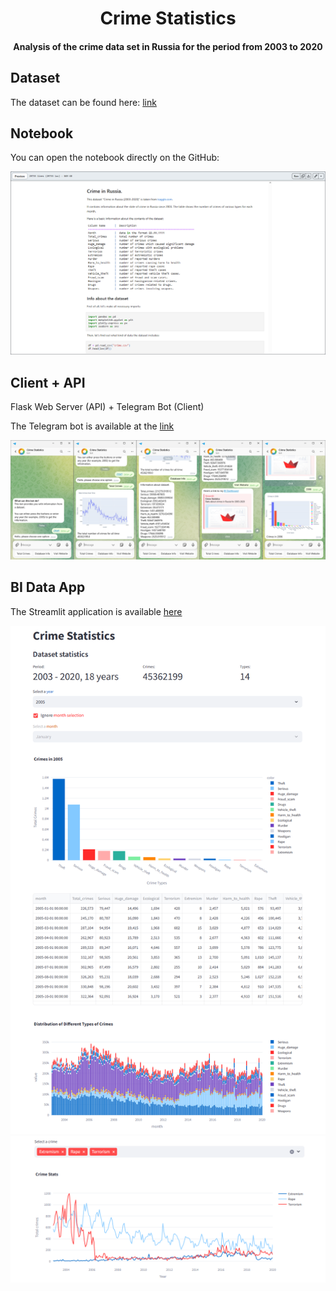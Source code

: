 <h1 align="center">Crime Statistics</h1>
<h4 align="center">Analysis of the crime data set in Russia for the period from 2003 to 2020</h4>

## Dataset
The dataset can be found here: [link](https://www.kaggle.com/datasets/tsarkov90/crime-in-russia-20032020)

## Notebook
You can open the notebook directly on the GitHub:

![alt text](data/screenshots/screenshot4.png)

## Client + API
Flask Web Server (API) + Telegram Bot (Client)

The Telegram bot is available at the [link](https://t.me/crime_stats_bot)

![alt text](data/screenshots/screenshot0.png)

## BI Data App
The Streamlit application is available [here](https://crime-stats.streamlit.app/)

![alt text](data/screenshots/screenshot1.png)
![alt text](data/screenshots/screenshot2.png)
